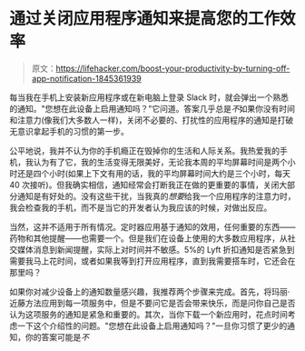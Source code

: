 # 通过关闭应用程序通知来提高您的工作效率

> 原文：<https://lifehacker.com/boost-your-productivity-by-turning-off-app-notification-1845361939>

每当我在手机上安装新应用程序或在新电脑上登录 Slack 时，就会弹出一个熟悉的通知。"您想在此设备上启用通知吗？"它问道。答案几乎总是*不*如果你没有时间和注意力(像我们大多数人一样)，关闭不必要的、打扰性的应用程序的通知是打破无意识拿起手机的习惯的第一步。



公平地说，我并不认为你的手机瘾正在毁掉你的生活和人际关系。我热爱我的手机，我认为有了它，我的生活变得无限美好，无论我本周的平均屏幕时间是两个小时还是四个小时(如果上下文有用的话，我的平均屏幕时间大约是三个小时，每天 40 次接听)。但我确实相信，通知经常会打断我正在做的更重要的事情，关闭大部分通知是有好处的。没有这些干扰，当我真的*想要*给我一个应用程序的注意力时，我会检查我的手机，而不是当它的开发者认为我应该的时候，对做出反应。

当然，这并不适用于所有情况。定时器应用基于通知的效用，任何重要的东西——药物和其他提醒——也需要一个。但是我们在设备上使用的大多数应用程序，从社交媒体消息到新闻提醒，实际上对时间并不敏感。5%的 Lyft 折扣通知是否紧急到需要我马上花时间，或者如果我等到打开应用程序，直到我需要搭车时，它还会在那里吗？

如果你对减少设备上的通知数量感兴趣，我推荐两个步骤来完成。首先，将玛丽·近藤方法应用到每一项服务中，但是不要问它是否会带来快乐，而是问你自己是否认为这项服务的通知是紧急和重要的。其次，当你下载一个新应用时，花点时间考虑一下这个介绍性的问题。"您想在此设备上启用通知吗？"一旦你习惯了更少的通知，你的答案可能是*不*